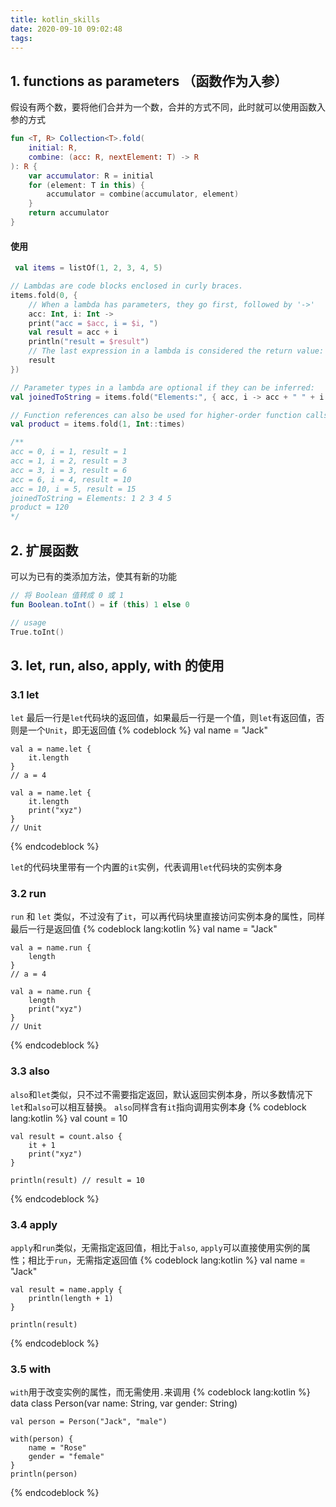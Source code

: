 ```yaml
---
title: kotlin_skills
date: 2020-09-10 09:02:48
tags:
---
```



## 1. functions as parameters （函数作为入参）
假设有两个数，要将他们合并为一个数，合并的方式不同，此时就可以使用函数入参的方式
```kotlin
fun <T, R> Collection<T>.fold(
    initial: R, 
    combine: (acc: R, nextElement: T) -> R
): R {
    var accumulator: R = initial
    for (element: T in this) {
        accumulator = combine(accumulator, element)
    }
    return accumulator
}
```
#### 使用
```kotlin
 val items = listOf(1, 2, 3, 4, 5)

// Lambdas are code blocks enclosed in curly braces.
items.fold(0, { 
    // When a lambda has parameters, they go first, followed by '->'
    acc: Int, i: Int -> 
    print("acc = $acc, i = $i, ") 
    val result = acc + i
    println("result = $result")
    // The last expression in a lambda is considered the return value:
    result
})

// Parameter types in a lambda are optional if they can be inferred:
val joinedToString = items.fold("Elements:", { acc, i -> acc + " " + i })

// Function references can also be used for higher-order function calls:
val product = items.fold(1, Int::times)

/**
acc = 0, i = 1, result = 1
acc = 1, i = 2, result = 3
acc = 3, i = 3, result = 6
acc = 6, i = 4, result = 10
acc = 10, i = 5, result = 15
joinedToString = Elements: 1 2 3 4 5
product = 120
*/
```

## 2. 扩展函数
可以为已有的类添加方法，使其有新的功能
```kotlin
// 将 Boolean 值转成 0 或 1
fun Boolean.toInt() = if (this) 1 else 0

// usage
True.toInt()
```

## 3. let, run, also, apply, with 的使用
### 3.1 let
`let` 最后一行是`let`代码块的返回值，如果最后一行是一个值，则`let`有返回值，否则是一个`Unit`，即无返回值
{% codeblock %}
    val name = "Jack"

    val a = name.let {
        it.length
    }
    // a = 4

    val a = name.let {
        it.length
        print("xyz")
    }
    // Unit
{% endcodeblock %}

`let`的代码块里带有一个内置的`it`实例，代表调用`let`代码块的实例本身

### 3.2 run
`run` 和 `let` 类似，不过没有了`it`，可以再代码块里直接访问实例本身的属性，同样最后一行是返回值
{% codeblock lang:kotlin %}
    val name = "Jack"

    val a = name.run {
        length
    }
    // a = 4

    val a = name.run {
        length
        print("xyz")
    }
    // Unit
{% endcodeblock %}


### 3.3 also
`also`和`let`类似，只不过不需要指定返回，默认返回实例本身，所以多数情况下`let`和`also`可以相互替换。 `also`同样含有`it`指向调用实例本身
{% codeblock lang:kotlin %}
    val count = 10

    val result = count.also {
        it + 1
        print("xyz")
    }

    println(result) // result = 10
{% endcodeblock %}


### 3.4 apply
`apply`和`run`类似，无需指定返回值，相比于`also`, `apply`可以直接使用实例的属性；相比于`run`，无需指定返回值
{% codeblock lang:kotlin %}
    val name = "Jack"

    val result = name.apply {
        println(length + 1)
    }

    println(result)
{% endcodeblock %}

### 3.5 with
`with`用于改变实例的属性，而无需使用`.`来调用
{% codeblock lang:kotlin %}
    data class Person(var name: String, var gender: String)

    val person = Person("Jack", "male")

    with(person) {
        name = "Rose"
        gender = "female"
    }
    println(person)
{% endcodeblock %}

